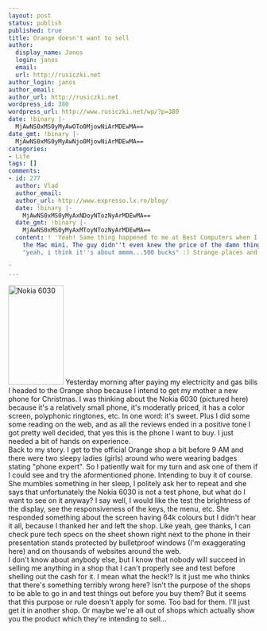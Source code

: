 ```yaml
---
layout: post
status: publish
published: true
title: Orange doesn't want to sell
author:
  display_name: Janos
  login: janos
  email: 
  url: http://rusiczki.net
author_login: janos
author_email: 
author_url: http://rusiczki.net
wordpress_id: 380
wordpress_url: http://www.rusiczki.net/wp/?p=380
date: !binary |-
  MjAwNS0xMS0yMyAwOTo0MjowNiArMDEwMA==
date_gmt: !binary |-
  MjAwNS0xMS0yMyAwNjo0MjowNiArMDEwMA==
categories:
- Life
tags: []
comments:
- id: 277
  author: Vlad
  author_email: 
  author_url: http://www.expresso.lx.ro/blog/
  date: !binary |-
    MjAwNS0xMS0yMyAxNDoyNTozNyArMDEwMA==
  date_gmt: !binary |-
    MjAwNS0xMS0yMyAxMToyNTozNyArMDEwMA==
  content: ! 'Yeah! Same thing happened to me at Best Computers when I wanted to check
    the Mac mini. The guy didn''t even knew the price of the damn thing. He mumbled:
    "yeah, i think it''s about mmmm...500 bucks" :) Strange places and strange people.

'
---
```

<p><img src="http://www.rusiczki.net/blog/blogpics/nokia_6030.jpg" width="111" height="200" alt="Nokia 6030" class="postimage" /> Yesterday morning after paying my electricity and gas bills I headed to the Orange shop because I intend to get my mother a new phone for Christmas. I was thinking about the Nokia 6030 (pictured here) because it's a relatively small phone, it's moderatly priced, it has a color screen, polyphonic ringtones, etc. In one word: it's sweet. Plus I did some some reading on the web, and as all the reviews ended in a positive tone I got pretty well decided, that yes this is the phone I want to buy. I just needed a bit of hands on experience.<br />
Back to my story. I get to the official Orange shop a bit before 9 AM and there were two sleepy ladies (girls) around who were wearing badges stating "phone expert". So I patiently wait for my turn and ask one of them if I could see and try the aformentioned phone. Intending to buy it of course. She mumbles something in her sleep, I politely ask her to repeat and she says that unfortunately the Nokia 6030 is not a test phone, but what do I want to see on it anyway? I say well, I would like the test the brightness of the display, see the responsiveness of the keys, the menu, etc. She responded something about the screen having 64k colours but I didn't hear it all, because I thanked her and left the shop. Like yeah, gee thanks, I can check pure tech specs on the sheet shown right next to the phone in their presentation stands protected by bulletproof windows (I'm exaggerating here) and on thousands of websites around the web.<br />
I don't know about anybody else, but I know that nobody will succeed in selling me anything in a shop that I can't properly see and test before shelling out the cash for it. I mean what the heck!? Is it just me who thinks that there's something terribly wrong here? Isn't the purpose of the shops to be able to go in and test things out before you buy them? But it seems that this purpose or rule doesn't apply for some. Too bad for them. I'll just get it in another shop. Or maybe we're all out of shops which actually show you the product which they're intending to sell...</p>
